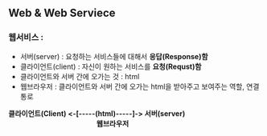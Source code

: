 ## Web & Web Serviece

### 웹서비스 : 
  - 서버(server) : 요청하는 서비스들에 대해서 <strong>응답(Response)함</strong>
  - 클라이언트(client) :  자신이 원하는 서비스를 <strong>요청(Requst)함</strong>
  - 클라이언트와 서버 간에 오가는 것 : html
  - 웹브라우저 : 클라이언트와 서버 간에 오가는 html을 받아주고 보여주는 역할, 연결 통로

  <un><strong>클라이언트(Client)  <-[-----(html)-----]-> 서버(server)</strong></un>
  <br><strong>                         웹브라우저</strong>
